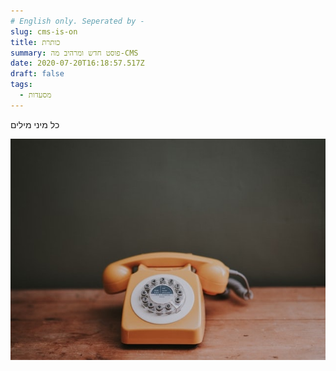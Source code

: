 ```yaml
---
# English only. Seperated by -
slug: cms-is-on
title: כותרת
summary: פוסט חדש ומרהיב מה-CMS
date: 2020-07-20T16:18:57.517Z
draft: false
tags:
  - מסעדות
---
```

כל מיני מילים

![telephone](/src/assets/images/uploads/contact.jpg "טלפון כתום")